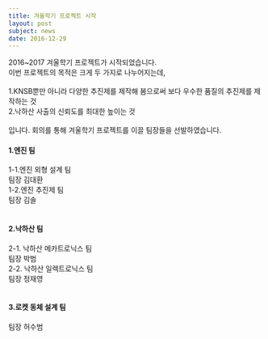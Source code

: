 ```yaml
---
title: 겨울학기 프로젝트 시작
layout: post
subject: news
date: 2016-12-29
---
```

2016~2017 겨울학기 프로젝트가 시작되었습니다. <br/>
이번 프로젝트의 목적은 크게 두 가지로 나누어지는데,<br/><br/>
1.KNSB뿐만 아니라 다양한 추진제를 제작해 봄으로써 보다 우수한 품질의 추진제를 제작하는 것<br/> 
2.낙하산 사출의 신뢰도를 최대한 높이는 것 <br/><br/>
입니다. 회의를 통해 겨울학기 프로젝트를 이끌 팀장들을 선발하였습니다.<br/>

<h4>1.엔진 팀</h4>
 1-1.엔진 외형 설계 팀<br/>
  팀장 김대환<br/>
 1-2.엔진 추진제 팀<br/>
  팀장 김솔<br/>
<br/>
<h4>2.낙하산 팀</h4>
 2-1. 낙하산 메카트로닉스 팀<br/>
  팀장 박범<br/>
 2-2. 낙하산 일렉트로닉스 팀<br/>
  팀장 정재영 <br/>
<br/>
<h4>3.로켓 동체 설계 팀</h4>
  팀장 허수범<br/>

